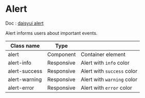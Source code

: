 # Alert

Doc : [daisyui alert](https://daisyui.com/components/alert/)

Alert informs users about important events.

| Class name    |   Type     |                             |
|---------------|------------|-----------------------------|
| alert         | Component  | Container element           |
| alert-info    | Responsive | Alert with `info` color     |
| alert-success | Responsive | Alert with `success` color  |
| alert-warning | Responsive | Alert with `warning` color  |
| alert-error   | Responsive | Alert with `error` color    |
